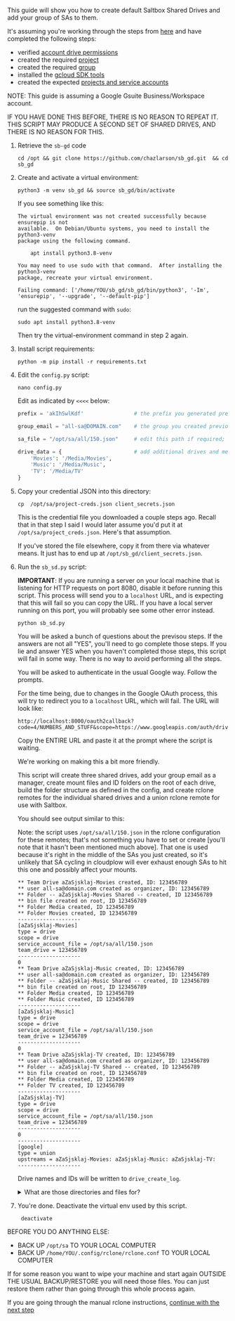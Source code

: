This guide will show you how to create default Saltbox Shared Drives and add your group of SAs to them.

It's assuming you're working through the steps from [here](rclone-manual) and have completed the following steps:

  - verified [account drive permissions](google-account-perms)
  - created the required [project](google-project-setup)
  - created the required [group](google-group-setup)
  - installed the [gcloud SDK tools](google-gcloud-tools-install)
  - created the expected [projects and service accounts](google-service-accounts)

NOTE: This guide is assuming a Google Gsuite Business/Workspace account.

IF YOU HAVE DONE THIS BEFORE, THERE IS NO REASON TO REPEAT IT.  THIS SCRIPT MAY PRODUCE A SECOND SET OF SHARED DRIVES, AND THERE IS NO REASON FOR THIS.

1. Retrieve the `sb-gd` code

    ```
    cd /opt && git clone https://github.com/chazlarson/sb_gd.git  && cd sb_gd
    ```

2. Create and activate a virtual environment:

    ```
    python3 -m venv sb_gd && source sb_gd/bin/activate
    ```

    If you see something like this:
    ```
    The virtual environment was not created successfully because ensurepip is not
    available.  On Debian/Ubuntu systems, you need to install the python3-venv
    package using the following command.

        apt install python3.8-venv

    You may need to use sudo with that command.  After installing the python3-venv
    package, recreate your virtual environment.

    Failing command: ['/home/YOU/sb_gd/sb_gd/bin/python3', '-Im', 'ensurepip', '--upgrade', '--default-pip']
    ```

    run the suggested command with `sudo`:
    ```
    sudo apt install python3.8-venv
    ```

    Then try the virtual-environment command in step 2 again.

3. Install script requirements:

    ```
    python -m pip install -r requirements.txt
    ```

4. Edit the `config.py` script:

    ```
    nano config.py
    ```

    Edit as indicated by `<<<<` below:

    ```python
    prefix = 'akIhSwlKdf'                # the prefix you generated previously

    group_email = "all-sa@DOMAIN.com"    # the group you created previously

    sa_file = "/opt/sa/all/150.json"     # edit this path if required; if you've followed all previous steps correctly it's not required

    drive_data = {                       # add additional drives and media paths here if needed.  Media paths should be unique per drive.
        'Movies': '/Media/Movies',
        'Music': '/Media/Music',
        'TV': '/Media/TV'
    }
    ```

5. Copy your credential JSON into this directory:

    ```
    cp  /opt/sa/project-creds.json client_secrets.json
    ```

    This is the credential file you downloaded a couple steps ago.  Recall that in that step I said I would later assume you'd put it at `/opt/sa/project_creds.json`.  Here's that assumption.
    
    If you've stored the file elsewhere, copy it from there via whatever means.  It just has to end up at `/opt/sb_gd/client_secrets.json`.


6. Run the `sb_sd.py` script:

    **IMPORTANT**: If you are running a server on your local machine that is listening for HTTP requests on port 8080, disable it before running this script.  This process willl send you to a `localhost` URL, and is expecting that this will fail so you can copy the URL.  If you have a local server running on this port, you will probably see some other error instead.
    
    ```
    python sb_sd.py
    ```
    
    You will be asked a bunch of questions about the previsou steps.  If the answers are not all "YES", you'll need to go complete those steps.  If you lie and answer YES when you haven't completed those steps, this script will fail in some way.  There is no way to avoid performing all the steps.

    You will be asked to authenticate in the usual Google way.  Follow the prompts.

    For the time being, due to changes in the Google OAuth process, this will try to redirect you to a `localhost` URL, which will fail.  The URL will look like:
    
    ```
    http://localhost:8000/oauth2callback?code=4/NUMBERS_AND_STUFF&scope=https://www.googleapis.com/auth/drive
    ```

    Copy the ENTIRE URL and paste it at the prompt where the script is waiting.
    
    We're working on making this a bit more friendly.

    This script will create three shared drives, add your group email as a manager, create mount files and ID folders on the root of each drive, build the folder structure as defined in the config, and create rclone remotes for the individual shared drives and a union rclone remote for use with Saltbox.
    
    You should see output similar to this:
    
    Note: the script uses `/opt/sa/all/150.json` in the rclone configuration for these remotes; that's not something you have to set or create [you'll note that it hasn't been mentioned much above].  That one is used because it's right in the middle of the SAs you just created, so it's unlikely that SA cycling in cloudplow will ever exhaust enough SAs to hit this one and possibly affect your mounts.

    ```
    ** Team Drive aZaSjsklaj-Movies created, ID: 123456789
    ** user all-sa@domain.com created as organizer, ID: 123456789
    ** Folder -- aZaSjsklaj-Movies Shared -- created, ID 123456789
    ** bin file created on root, ID 123456789
    ** Folder Media created, ID 123456789
    ** Folder Movies created, ID 123456789
    --------------------
    [aZaSjsklaj-Movies]
    type = drive
    scope = drive
    service_account_file = /opt/sa/all/150.json
    team_drive = 123456789
    --------------------
    0
    ** Team Drive aZaSjsklaj-Music created, ID: 123456789
    ** user all-sa@domain.com created as organizer, ID: 123456789
    ** Folder -- aZaSjsklaj-Music Shared -- created, ID 123456789
    ** bin file created on root, ID 123456789
    ** Folder Media created, ID 123456789
    ** Folder Music created, ID 123456789
    --------------------
    [aZaSjsklaj-Music]
    type = drive
    scope = drive
    service_account_file = /opt/sa/all/150.json
    team_drive = 123456789
    --------------------
    0
    ** Team Drive aZaSjsklaj-TV created, ID: 123456789
    ** user all-sa@domain.com created as organizer, ID: 123456789
    ** Folder -- aZaSjsklaj-TV Shared -- created, ID 123456789
    ** bin file created on root, ID 123456789
    ** Folder Media created, ID 123456789
    ** Folder TV created, ID 123456789
    --------------------
    [aZaSjsklaj-TV]
    type = drive
    scope = drive
    service_account_file = /opt/sa/all/150.json
    team_drive = 123456789
    --------------------
    0
    --------------------
    [google]
    type = union
    upstreams = aZaSjsklaj-Movies: aZaSjsklaj-Music: aZaSjsklaj-TV:
    --------------------
    ```

    Drive names and IDs will be written to `drive_create_log`.

    <details>
    <summary>What are those directories and files for?</summary>
   

    This script creates an empty directory and a zero-byte file on the root of each shared drive.

    The file will be useful later on when you need "is this disk mounted?" flags for things like `plex_autoscan` or `autoscan`.

    The directory is a belt-and-suspenders convenience you can use to see if your union remote and/or mergerfs config is including everything it should.  We create both a file and a dir so you will get this information whether you use `rclone ls REMOTE` or `rclone lsd REMOTE` or whatever other means:

    ```
     $ rclone lsd google:
          -1 2021-11-21 17:09:13        -1 -- aZaSjsklaj-Movies Shared --
          -1 2021-11-21 17:11:50        -1 -- aZaSjsklaj-Music Shared --
          -1 2021-11-21 17:12:09        -1 -- aZaSjsklaj-TV Shared --
          -3 2021-11-21 17:12:11        -1 Media

     $ rclone ls google:
            0 azasjsklaj-movies_mounted.bin
            0 azasjsklaj-tv_mounted.bin
            0 azasjsklaj-music_mounted.bin
    ```
    </details>

7. You're done.  Deactivate the virtual env used by this script.

    ```
     deactivate
    ```

BEFORE YOU DO ANYTHING ELSE:

  - BACK UP `/opt/sa` TO YOUR LOCAL COMPUTER
  - BACK UP `/home/YOU/.config/rclone/rclone.conf` TO YOUR LOCAL COMPUTER

If for some reason you want to wipe your machine and start again OUTSIDE THE USUAL BACKUP/RESTORE you will need those files. You can just restore them rather than going through this whole process again.

If you are going through the manual rclone instructions, [continue with the next step](/rclone-manual#step-8-verify-that-the-union-remote-shows-you-the-expected-contents)
